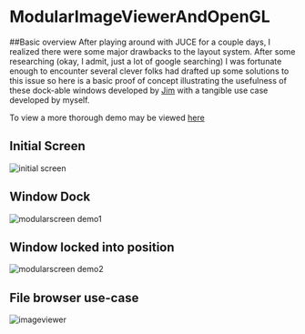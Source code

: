 # ModularImageViewerAndOpenGL

##Basic overview
After playing around with JUCE for a couple days, I realized there were some major drawbacks to the layout system.  After some researching (okay, I admit, just a lot of google searching) I was fortunate enough to encounter several clever folks had drafted up  some solutions to this issue so here is a basic proof of concept illustrating the usefulness of these dock-able windows developed by [Jim](https://github.com/jcredland) with a tangible use case developed by myself. 

To view a more thorough demo may be viewed [here](https://www.youtube.com/watch?v=wiGaL7ElxRE)

## Initial Screen
![initial screen](https://user-images.githubusercontent.com/8731829/37601381-e1f986ea-2b57-11e8-89e2-a5f29903f2bf.png)




##  Window Dock
![modularscreen demo1](https://user-images.githubusercontent.com/8731829/37601400-ec4f1024-2b57-11e8-9bd4-c3dba542917a.png)




##  Window locked into position 
![modularscreen demo2](https://user-images.githubusercontent.com/8731829/37601423-f944da70-2b57-11e8-9c4a-4edfbc0db0f9.png)




## File browser use-case
![imageviewer](https://user-images.githubusercontent.com/8731829/37601437-007b7b50-2b58-11e8-8b6b-6f85cce4ba2e.png)
